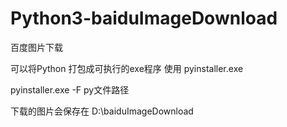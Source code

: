 # Python3-baiduImageDownload
百度图片下载

可以将Python 打包成可执行的exe程序
使用 pyinstaller.exe   

pyinstaller.exe -F  py文件路径

下载的图片会保存在   D:\baiduImageDownload
